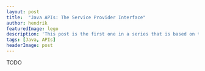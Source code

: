 ```yaml
---
layout: post
title:  "Java APIs: The Service Provider Interface"
author: hendrik
featuredImage: lego
description: 'This post is the first one in a series that is based on the "Java APIs - the missing manual" training by Hendrik. It gives an overview of the service provider interface (SPI) and how it can be used to create plugin that will be loaded at runtime for your Java based application. All all features that are shown in this searies the SPI api is part of the core Java apis and therefore you need zero dependency to use this functionallity in your application today.'
tags: [Java, APIs]
headerImage: post
---
```

TODO